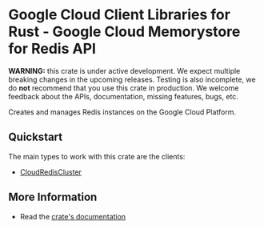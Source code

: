 # Google Cloud Client Libraries for Rust - Google Cloud Memorystore for Redis API

<!-- Code generated by sidekick. DO NOT EDIT. -->

**WARNING:** this crate is under active development. We expect multiple breaking
changes in the upcoming releases. Testing is also incomplete, we do **not**
recommend that you use this crate in production. We welcome feedback about the
APIs, documentation, missing features, bugs, etc.

Creates and manages Redis instances on the Google Cloud Platform.

## Quickstart

The main types to work with this crate are the clients:

* [CloudRedisCluster]

## More Information

* Read the [crate's documentation](https://docs.rs/google-cloud-redis-cluster-v1/latest/google-cloud-redis-cluster-v1)

[CloudRedisCluster]: https://docs.rs/google-cloud-redis-cluster-v1/latest/google_cloud_redis_cluster_v1/client/struct.CloudRedisCluster.html

